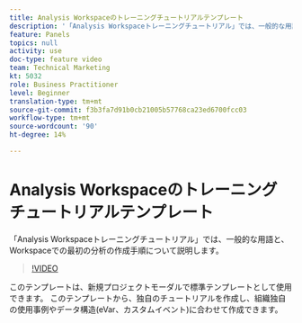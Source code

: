 ```yaml
---
title: Analysis Workspaceのトレーニングチュートリアルテンプレート
description: '「Analysis Workspaceトレーニングチュートリアル」では、一般的な用語と、Workspaceでの最初の分析の作成手順について説明します。 '
feature: Panels
topics: null
activity: use
doc-type: feature video
team: Technical Marketing
kt: 5032
role: Business Practitioner
level: Beginner
translation-type: tm+mt
source-git-commit: f3b3fa7d91b0cb21005b57768ca23ed6700fcc03
workflow-type: tm+mt
source-wordcount: '90'
ht-degree: 14%

---
```



# Analysis Workspaceのトレーニングチュートリアルテンプレート

「Analysis Workspaceトレーニングチュートリアル」では、一般的な用語と、Workspaceでの最初の分析の作成手順について説明します。

>[!VIDEO](https://video.tv.adobe.com/v/33773/?quality=12)

このテンプレートは、新規プロジェクトモーダルで標準テンプレートとして使用できます。 このテンプレートから、独自のチュートリアルを作成し、組織独自の使用事例やデータ構造(eVar、カスタムイベント)に合わせて作成できます。
